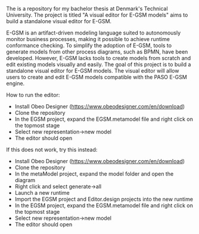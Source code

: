 The is a repository for my bachelor thesis at Denmark's Technical University.
The project is titled "A visual editor for E-GSM models" aims to build a standalone visual editor for E-GSM.

E-GSM is an artifact-driven modeling language suited to autonomously monitor business processes, making it possible to achieve runtime conformance checking. To simplify the adoption of E-GSM, tools to generate models from other process diagrams, such as BPMN, have been developed. However, E-GSM lacks tools to create models from scratch and edit existing models visually and easily. The goal of this project is to build a standalone visual editor for E-GSM models. The visual editor will allow users to create and edit E-GSM models compatible with the PASO E-GSM engine.

How to run the editor:
- Install Obeo Designer (https://www.obeodesigner.com/en/download)
- Clone the repository
- In the EGSM project, expand the EGSM.metamodel file and right click on the topmost stage
- Select new representation->new model
- The editor should open

If this does not work, try this instead:
- Install Obeo Designer (https://www.obeodesigner.com/en/download)
- Clone the repository
- In the metaModel project, expand the model folder and open the diagram
- Right click and select generate->all 
- Launch a new runtime
- Import the EGSM project and Editor.design projects into the new runtime
- In the EGSM project, expand the EGSM.metamodel file and right click on the topmost stage
- Select new representation->new model
- The editor should open
